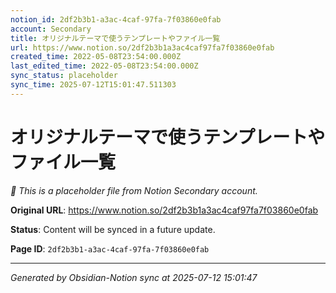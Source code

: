 ```yaml
---
notion_id: 2df2b3b1-a3ac-4caf-97fa-7f03860e0fab
account: Secondary
title: オリジナルテーマで使うテンプレートやファイル一覧
url: https://www.notion.so/2df2b3b1a3ac4caf97fa7f03860e0fab
created_time: 2022-05-08T23:54:00.000Z
last_edited_time: 2022-05-08T23:54:00.000Z
sync_status: placeholder
sync_time: 2025-07-12T15:01:47.511303
---
```


# オリジナルテーマで使うテンプレートやファイル一覧

*🔄 This is a placeholder file from Notion Secondary account.*

**Original URL**: https://www.notion.so/2df2b3b1a3ac4caf97fa7f03860e0fab

**Status**: Content will be synced in a future update.

**Page ID**: `2df2b3b1-a3ac-4caf-97fa-7f03860e0fab`

---

*Generated by Obsidian-Notion sync at 2025-07-12 15:01:47*

